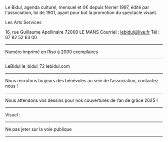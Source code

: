 Le Bidul, agenda culturel, mensuel et 0€ depuis février 1997, édité par l'association, loi de 1901, ayant pour but la promotion du spectacle vivant.

Les Arts Services

16, rue Guillaume Apollinaire
72000 LE MANS
Courriel : lebidul@live.fr
Tél : 07 82 52 63 00
* * * * * * * * * * * * * * * * * * * * * * * *
Numéro imprimé en Riso
à 2000 exemplaires
* * * * * * * * * * * * * * * * * * * * * * * *
 LeBidul le_bidul_72
 lebidul.com
* * * * * * * * * * * * * * * * * * * * * * * *
Nous recrutons toujours des
bénévoles au sein de
l’association, contactez nous !
* * * * * * * * * * * * * * * * * * * * * * * *
Nous attendons vos dessins
pour nos couvertures de l’an
de grâce 2025 !
* * * * * * * * * * * * * * * * * * * * * * * *
Visuel : 
* * * * * * * * * * * * * * * * * * * * * * * *
Ne pas jeter sur la voie publique
* * * * * * * * * * * * * * * * * * * * * * * *